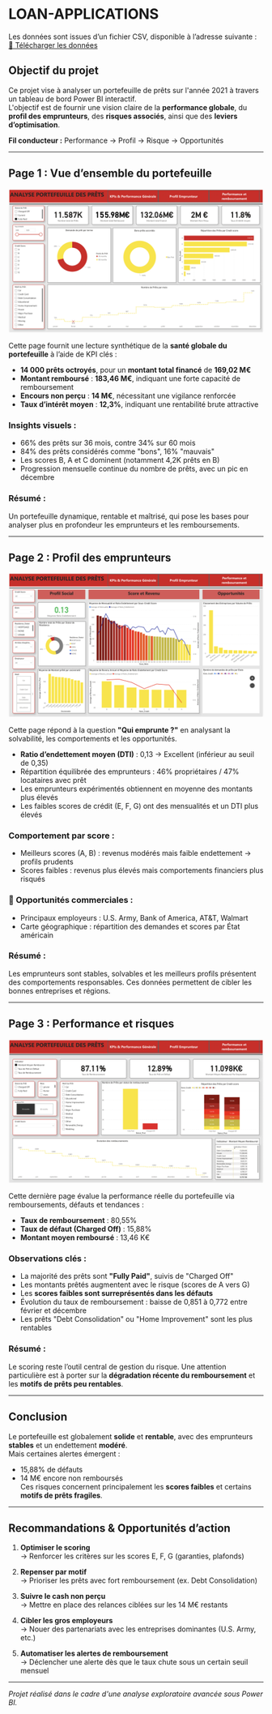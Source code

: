 #  LOAN-APPLICATIONS

Les données sont issues d’un fichier CSV, disponible à l’adresse suivante :  
[🔗 Télécharger les données](https://drive.google.com/uc?export=download&id=1HDRIQEBe30WZdo9gvmz4PH-zcH8CIwsr)

##  Objectif du projet

Ce projet vise à analyser un portefeuille de prêts sur l'année 2021 à travers un tableau de bord Power BI interactif.  
L'objectif est de fournir une vision claire de la **performance globale**, du **profil des emprunteurs**, des **risques associés**, ainsi que des **leviers d’optimisation**.

 **Fil conducteur :** Performance → Profil → Risque → Opportunités

---

## Page 1 : Vue d’ensemble du portefeuille
![Dashboard Page 1](https://github.com/Lynnexxx/LOAN-APPLICATIONS/blob/8382e924888233c6a784b44da3b9b19b51c13a7c/images/Page%201.png)

Cette page fournit une lecture synthétique de la **santé globale du portefeuille** à l’aide de KPI clés :

- **14 000 prêts octroyés**, pour un **montant total financé** de **169,02 M€**
- **Montant remboursé** : **183,46 M€**, indiquant une forte capacité de remboursement
- **Encours non perçu** : **14 M€**, nécessitant une vigilance renforcée
- **Taux d’intérêt moyen** : **12,3%**, indiquant une rentabilité brute attractive

###  Insights visuels :
- 66% des prêts sur 36 mois, contre 34% sur 60 mois
- 84% des prêts considérés comme "bons", 16% "mauvais"
- Les scores B, A et C dominent (notamment 4,2K prêts en B)
- Progression mensuelle continue du nombre de prêts, avec un pic en décembre

###  Résumé :
Un portefeuille dynamique, rentable et maîtrisé, qui pose les bases pour analyser plus en profondeur les emprunteurs et les remboursements.

---

##  Page 2 : Profil des emprunteurs
![Dashboard Page 2](https://github.com/Lynnexxx/LOAN-APPLICATIONS/blob/8382e924888233c6a784b44da3b9b19b51c13a7c/images/Page%202.png)

Cette page répond à la question **"Qui emprunte ?"** en analysant la solvabilité, les comportements et les opportunités.

- **Ratio d’endettement moyen (DTI)** : 0,13 → Excellent (inférieur au seuil de 0,35)
- Répartition équilibrée des emprunteurs : 46% propriétaires / 47% locataires avec prêt
- Les emprunteurs expérimentés obtiennent en moyenne des montants plus élevés
- Les faibles scores de crédit (E, F, G) ont des mensualités et un DTI plus élevés

###  Comportement par score :
- Meilleurs scores (A, B) : revenus modérés mais faible endettement → profils prudents
- Scores faibles : revenus plus élevés mais comportements financiers plus risqués

### 🏢 Opportunités commerciales :
- Principaux employeurs : U.S. Army, Bank of America, AT&T, Walmart
- Carte géographique : répartition des demandes et scores par État américain

### Résumé :
Les emprunteurs sont stables, solvables et les meilleurs profils présentent des comportements responsables. Ces données permettent de cibler les bonnes entreprises et régions.

---

## Page 3 : Performance et risques
![Dashboard Page 3](https://github.com/Lynnexxx/LOAN-APPLICATIONS/blob/8382e924888233c6a784b44da3b9b19b51c13a7c/images/Page%203.png)

Cette dernière page évalue la performance réelle du portefeuille via remboursements, défauts et tendances :

- **Taux de remboursement** : 80,55%  
- **Taux de défaut (Charged Off)** : 15,88%  
- **Montant moyen remboursé** : 13,46 K€

### Observations clés :
- La majorité des prêts sont **"Fully Paid"**, suivis de "Charged Off"
- Les montants prêtés augmentent avec le risque (scores de A vers G)
- Les **scores faibles sont surreprésentés dans les défauts**
- Évolution du taux de remboursement : baisse de 0,851 à 0,772 entre février et décembre
- Les prêts "Debt Consolidation" ou "Home Improvement" sont les plus rentables

### Résumé :
Le scoring reste l’outil central de gestion du risque. Une attention particulière est à porter sur la **dégradation récente du remboursement** et les **motifs de prêts peu rentables**.

---

## Conclusion

Le portefeuille est globalement **solide** et **rentable**, avec des emprunteurs **stables** et un endettement **modéré**.  
Mais certaines alertes émergent :  
- 15,88% de défauts  
- 14 M€ encore non remboursés  
Ces risques concernent principalement les **scores faibles** et certains **motifs de prêts fragiles**.

---

## Recommandations & Opportunités d’action

1. **Optimiser le scoring**  
   → Renforcer les critères sur les scores E, F, G (garanties, plafonds)

2. **Repenser par motif**  
   → Prioriser les prêts avec fort remboursement (ex. Debt Consolidation)

3. **Suivre le cash non perçu**  
   → Mettre en place des relances ciblées sur les 14 M€ restants

4. **Cibler les gros employeurs**  
   → Nouer des partenariats avec les entreprises dominantes (U.S. Army, etc.)

5. **Automatiser les alertes de remboursement**  
   → Déclencher une alerte dès que le taux chute sous un certain seuil mensuel

---

 *Projet réalisé dans le cadre d'une analyse exploratoire avancée sous Power BI.*  
